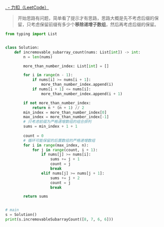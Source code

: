 [. - 力扣（LeetCode）](https://leetcode.cn/problems/count-the-number-of-incremovable-subarrays-ii/submissions/545938762/?envType=daily-question&envId=2024-07-11)
> 开始思路有问题，简单看了提示才有思路，思路大概是先不考虑后缀的保留，只考虑保留前缀有多少个**移除递增子数组**，然后再考虑后缀的保留。
```python
from typing import List


class Solution:
	def incremovable_subarray_count(nums: List[int]) -> int:
		n = len(nums)

		more_than_number_index: List[int] = []

		for i in range(n - 1):
			if nums[i] >= nums[i + 1]:
				more_than_number_index.append(i)
			if nums[i + 1] <= nums[i]:
				more_than_number_index.append(i + 1)

		if not more_than_number_index:
			return n * (n + 1) // 2
		min_index = more_than_number_index[0]
		max_index = more_than_number_index[-1]
		# 只考虑前缀为严格递增数组的组合排列
		sums = min_index + 1 + 1
	
		count = 0
		# 循环可能保留的后置数组的严格递增数组
		for i in range(max_index, n):
			for j in range(count, i + 1):
				if nums[j] >= nums[i]:
					sums += j + 1
					count = j
					break
				elif nums[j] >= nums[j + 1]:
					sums += j + 2
					count = j
					break

		return sums


# main
s = Solution()
print(s.incremovableSubarrayCount([8, 7, 6, 6]))
```